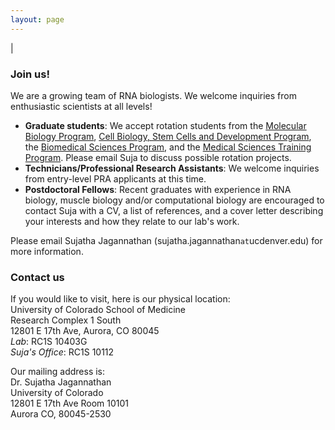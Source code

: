 ```yaml
---
layout: page
---
```

|

### Join us!
We are a growing team of RNA biologists. We welcome inquiries from enthusiastic scientists at all levels!

- <b>Graduate students</b>: We accept rotation students from the [Molecular Biology Program](http://www.ucdenver.edu/academics/colleges/medicalschool/programs/Molbio/Pages/Home.aspx), [Cell Biology, Stem Cells and Development Program](http://www.ucdenver.edu/academics/colleges/medicalschool/programs/CSD/Program/Pages/default.aspx), the [Biomedical Sciences Program](http://www.ucdenver.edu/academics/colleges/Graduate-School/academic-programs/Biomedical/Pages/home.aspx), and the [Medical Sciences Training Program](http://www.ucdenver.edu/academics/colleges/medicalschool/education/degree_programs/mstp/Pages/MSTP.aspxbsp). Please email Suja to discuss possible rotation projects. <br>
- <b>Technicians/Professional Research Assistants</b>: We welcome inquiries from entry-level PRA applicants at this time. <br>
- <b>Postdoctoral Fellows</b>: Recent graduates with experience in RNA biology, muscle biology and/or computational biology are encouraged to contact Suja with a CV, a list of references, and a cover letter describing your interests and how they relate to our lab's work. <br>

Please email Sujatha Jagannathan (sujatha.jagannathan`at`ucdenver.edu) for more information. 

### Contact us
If you would like to visit, here is our physical location:  
University of Colorado School of Medicine   
Research Complex 1 South   
12801 E 17th Ave, Aurora, CO 80045   
*Lab*: RC1S 10403G    
*Suja's Office*: RC1S 10112    

Our mailing address is:   
Dr. Sujatha Jagannathan   
University of Colorado   
12801 E 17th Ave Room 10101   
Aurora CO, 80045-2530   
